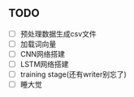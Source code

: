 ## TODO

- [ ] 预处理数据生成csv文件
- [ ] 加载词向量
- [ ] CNN网络搭建
- [ ] LSTM网络搭建
- [ ] training stage(还有writer别忘了)
- [ ] 睡大觉
